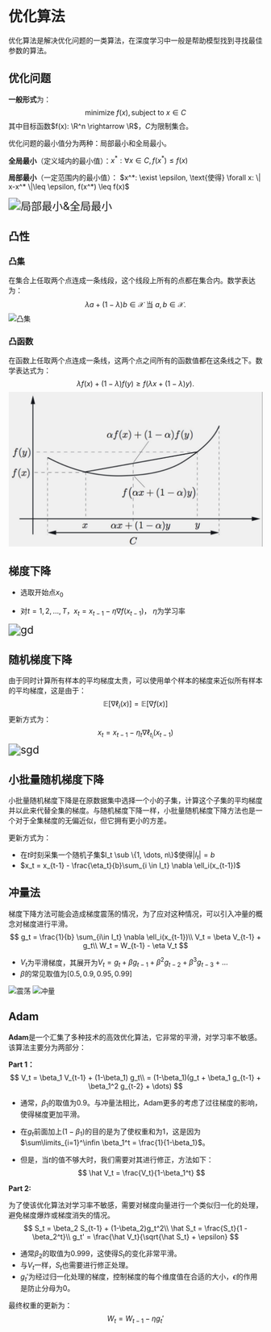 # 优化算法

优化算法是解决优化问题的一类算法，在深度学习中一般是帮助模型找到寻找最佳参数的算法。

## 优化问题

**一般形式**为：
$$
\text{minimize } f(x), \text{subject to } x \in C
$$
其中目标函数$f(x): \R^n \rightarrow \R$，$C$​为限制集合。

优化问题的最小值分为两种：局部最小和全局最小。

**全局最小**（定义域内的最小值）：$x^*: \forall x \in C, f(x^*) \leq f(x)$

**局部最小**（一定范围内的最小值）： $x^*: \exist \epsilon, \text{使得} \forall x: \| x-x^* \|\leq \epsilon, f(x^*) \leq f(x)$

<img src="https://zh-v2.d2l.ai/_images/output_optimization-intro_70d214_48_0.svg" alt="局部最小&全局最小" style="zoom:150%;" />

## 凸性

### 凸集

在集合上任取两个点连成一条线段，这个线段上所有的点都在集合内。数学表达为：
$$
\lambda  a + (1-\lambda)  b \in \mathcal{X} \text{ 当 } a, b \in \mathcal{X}.
$$
![凸集](https://zh-v2.d2l.ai/_images/pacman.svg)

### 凸函数

在函数上任取两个点连成一条线，这两个点之间所有的函数值都在这条线之下。数学表达式为：
$$
\lambda f(x) + (1-\lambda) f(y) \geq f(\lambda x + (1-\lambda) y).
$$
<img src="https://github.com/YuqiPeng77/MyNotes/blob/main/DeepLearningNotes/%E4%BC%98%E5%8C%96%E7%AE%97%E6%B3%95/images/%E5%87%B8%E5%87%BD%E6%95%B0.png?raw=true" alt="凸函数" style="zoom:67%;" />

## 梯度下降

- 选取开始点$x_0$

- 对$t = 1, 2, \dots, T$，$x_t = x_{t-1} - \eta \nabla f(x_{t-1})$​， $\eta$为学习率

<img src="https://zh-v2.d2l.ai/_images/output_gd_79c039_108_1.svg" alt="gd" style="zoom:150%;" />

## 随机梯度下降

由于同时计算所有样本的平均梯度太贵，可以使用单个样本的梯度来近似所有样本的平均梯度，这是由于：
$$
\mathbb{E} [ \nabla \ell_i (x) ] = \mathbb{E} [ \nabla f(x) ]
$$
更新方式为：
$$
x_t = x_{t-1} - \eta_t \nabla \ell_{t_i}(x_{t-1})
$$
<img src="https://zh-v2.d2l.ai/_images/output_sgd_baca77_18_1.svg" alt="sgd" style="zoom:150%;" />

## 小批量随机梯度下降

小批量随机梯度下降是在原数据集中选择一个小的子集，计算这个子集的平均梯度并以此来代替全集的梯度。与随机梯度下降一样，小批量随机梯度下降方法也是一个对于全集梯度的无偏近似，但它拥有更小的方差。

更新方式为：

- 在$t$时刻采集一个随机子集$I_t \sub \{1, \dots, n\}$使得$|I_t| = b$
- $x_t = x_{t-1} - \frac{\eta_t}{b}\sum_{i \in I_t} \nabla \ell_i(x_{t-1})$

## 冲量法

梯度下降方法可能会造成梯度震荡的情况，为了应对这种情况，可以引入冲量的概念对梯度进行平滑。
$$
g_t = \frac{1}{b} \sum_{i\in I_t} \nabla \ell_i(x_{t-1})\\
V_t = \beta V_{t-1} + g_t\\
W_t = W_{t-1} - \eta V_t
$$

- $V_t$为平滑梯度，其展开为$V_t = g_t + \beta g_{t-1} + \beta^2 g_{t-2} + \beta^3 g_{t-3} + \dots$
- $\beta$的常见取值为$[0.5, 0.9, 0.95, 0.99]$​

![震荡](https://zh-v2.d2l.ai/_images/output_momentum_e3683f_3_1.svg) ![冲量](https://zh-v2.d2l.ai/_images/output_momentum_e3683f_33_1.svg)

## Adam

**Adam**是一个汇集了多种技术的高效优化算法，它非常的平滑，对学习率不敏感。该算法主要分为两部分：

**Part 1：**
$$
V_t = \beta_1 V_{t-1} + (1-\beta_1) g_t\\
= (1-\beta_1)(g_t + \beta_1 g_{t-1} + \beta_1^2 g_{t-2} + \dots)
$$

- 通常，$\beta_1$的取值为$0.9$。与冲量法相比，Adam更多的考虑了过往梯度的影响，使得梯度更加平滑。

- 在$g_t$前面加上$(1-\beta_1)$的目的是为了使权重和为$1$，这是因为$\sum\limits_{i=1}^\infin \beta_1^t = \frac{1}{1-\beta_1}$。

- 但是，当$t$的值不够大时，我们需要对其进行修正，方法如下：
  $$
  \hat V_t = \frac{V_t}{1-\beta_1^t}
  $$

**Part 2:**

为了使该优化算法对学习率不敏感，需要对梯度向量进行一个类似归一化的处理，避免梯度爆炸或梯度消失的情况。
$$
S_t = \beta_2 S_{t-1} + (1-\beta_2)g_t^2\\
\hat S_t = \frac{S_t}{1 - \beta_2^t}\\
g_t' = \frac{\hat V_t}{\sqrt{\hat S_t} + \epsilon}
$$

- 通常$\beta_2$的取值为$0.999$，这使得$S_t$的变化非常平滑。
- 与$V_t$一样，$S_t$也需要进行修正处理。
- $g_t'$为经过归一化处理的梯度，控制梯度的每个维度值在合适的大小，$\epsilon$的作用是防止分母为$0$​。

最终权重的更新为：
$$
W_t = W_{t-1} - \eta g_t'
$$


